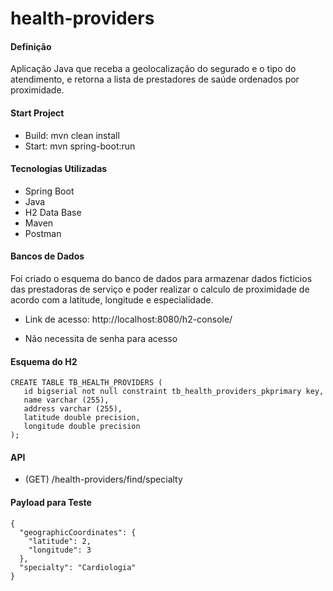 # health-providers

#### Definição
Aplicação Java que receba a geolocalização do segurado e o tipo do atendimento, e retorna a lista de prestadores de saúde ordenados por proximidade. 


#### Start Project
 - Build: mvn clean install
 - Start: mvn spring-boot:run
 
 #### Tecnologias Utilizadas
 - Spring Boot
 - Java
 - H2 Data Base
 - Maven
 - Postman

#### Bancos de Dados
Foi criado o esquema do banco de dados para armazenar dados ficticios das prestadoras de serviço e poder realizar o calculo de proximidade de acordo com a latitude, longitude e especialidade.

- Link de acesso: http://localhost:8080/h2-console/

- Não necessita de senha para acesso

 #### Esquema do H2
 ```
CREATE TABLE TB_HEALTH_PROVIDERS (
	id bigserial not null constraint tb_health_providers_pkprimary key,
	name varchar (255),
	address varchar (255),
	latitude double precision,
	longitude double precision
);
 ```

  #### API
  * (GET) /health-providers/find/specialty
  
  #### Payload para Teste
  ```
  {
    "geographicCoordinates": {
      "latitude": 2,
      "longitude": 3
    },
    "specialty": "Cardiologia"
  }
```